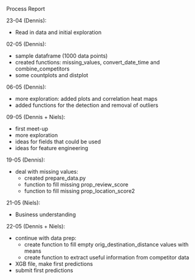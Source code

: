 Process Report

23-04 (Dennis):
- Read in data and initial exploration

02-05 (Dennis):
- sample dataframe (1000 data points)
- created functions: missing_values, convert_date_time and combine_competitors
- some countplots and distplot

06-05 (Dennis):
- more exploration: added plots and correlation heat maps
- added functions for the detection and removal of outliers 

09-05 (Dennis + Niels):
- first meet-up
- more exploration
- ideas for fields that could be used
- ideas for feature engineering

19-05 (Dennis):
- deal with missing values:
    - created prepare_data.py
    - function to fill missing prop_review_score
    - function to fill missing prop_location_score2
    
21-05 (Niels):
- Business understanding
    
22-05 (Dennis + Niels):
- continue with data prep:
    - create function to fill empty orig_destination_distance values with means
    - create function to extract useful information from competitor data
- XGB file, make first predictions
- submit first predictions
